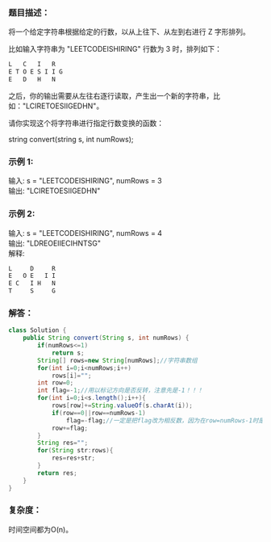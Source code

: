 ### 题目描述：     
将一个给定字符串根据给定的行数，以从上往下、从左到右进行 Z 字形排列。
        
比如输入字符串为 "LEETCODEISHIRING" 行数为 3 时，排列如下：
```java       
L   C   I   R    
E T O E S I I G    
E   D   H   N    
```         
之后，你的输出需要从左往右逐行读取，产生出一个新的字符串，比如："LCIRETOESIIGEDHN"。       

请你实现这个将字符串进行指定行数变换的函数：
        
string convert(string s, int numRows);       
 
### 示例 1:     
输入: s = "LEETCODEISHIRING", numRows = 3    
输出: "LCIRETOESIIGEDHN"    

### 示例 2:    
输入: s = "LEETCODEISHIRING", numRows = 4      
输出: "LDREOEIIECIHNTSG"     
解释:
```java
L     D     R
E   O E   I I
E C   I H   N
T     S     G
```
### 解答：      
```java
class Solution {
    public String convert(String s, int numRows) {
        if(numRows<=1)
            return s;
        String[] rows=new String[numRows];//字符串数组
        for(int i=0;i<numRows;i++)
            rows[i]="";
        int row=0;
        int flag=-1;//用以标记方向是否反转，注意先是-1！！！
        for(int i=0;i<s.length();i++){
            rows[row]+=String.valueOf(s.charAt(i));
            if(row==0||row==numRows-1)
                flag=-flag;//一定是把flag改为相反数，因为在row=numRows-1时是由1反转为-1，而在row=0时是由-1反转为1
            row+=flag;
        }
        String res="";
        for(String str:rows){
            res=res+str;
        }
        return res;
    }
}
```
### 复杂度：    
时间空间都为O(n)。 
